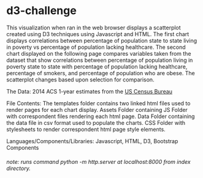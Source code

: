 # d3-challenge

This visualization when ran in the web browser displays a scatterplot created using D3 techniques using Javascript and HTML. The first chart displays correlations between percentage of population state to state living in poverty vs percentage of population lacking healthcare. The second chart displayed on the following page compares variables taken from the dataset that show correlations between percentage of population living in poverty state to state with percentage of population lacking healthcare, percentage of smokers, and percentage of population who are obese. The scatterplot changes based upon selection for comparison.

The Data: 
2014 ACS 1-year estimates from the <a href="https://data.census.gov/cedsci/">US Census Bureau</a>

File Contents:
The templates folder contains two linked html files used to render pages for each chart display. 
Assets Folder containing JS Folder with correspondent files rendering each html page. Data Folder containing the data file in csv format used to populate the charts. CSS Folder with stylesheets to render correspondent html page style elements.

Languages/Components/Libraries:
Javascript, HTML, D3, Bootstrap Components

<h6>note: runs command python -m http.server at localhost:8000 from index directory.</h6>
